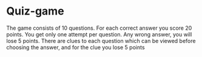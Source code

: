 # Quiz-game

The game consists of 10 questions. For each correct answer you score 20 points. You get only one attempt per question.
Any wrong answer, you will lose 5 points.
There are clues to each question which can be viewed before choosing the answer, and for the clue you lose 5 points
